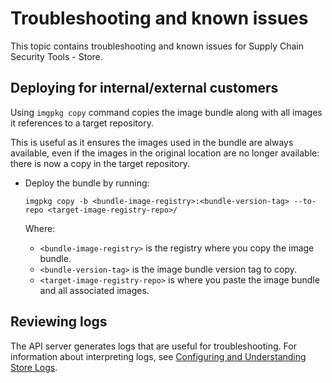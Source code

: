 # Troubleshooting and known issues

This topic contains troubleshooting and known issues for Supply Chain Security Tools - Store.

## Deploying for internal/external customers

Using `imgpkg copy` command copies the image bundle along with all images it references to a target
repository.

This is useful as it ensures the images used in the bundle are always available, even if the
images in the original location are no longer available: there is now a copy in the target
repository.

* Deploy the bundle by running:

    ```
    imgpkg copy -b <bundle-image-registry>:<bundle-version-tag> --to-repo <target-image-registry-repo>/
    ```
    Where:

    - `<bundle-image-registry>` is the registry where you copy the image bundle.
    - `<bundle-version-tag>` is the image bundle version tag to copy.
    - `<target-image-registry-repo>` is where you paste the image bundle and all associated images.

## Reviewing logs

The API server generates logs that are useful for troubleshooting. For information about interpreting logs, see [Configuring and Understanding Store Logs](logs.md).
